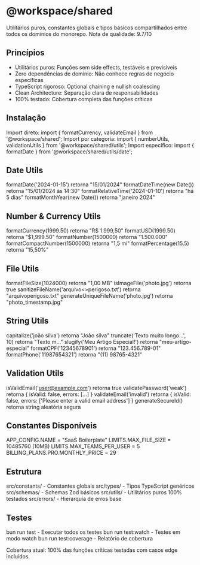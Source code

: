 # @workspace/shared

Utilitários puros, constantes globais e tipos básicos compartilhados entre todos os domínios do
monorepo. Nota de qualidade: 9.7/10

## Princípios

- Utilitários puros: Funções sem side effects, testáveis e previsíveis
- Zero dependências de domínio: Não conhece regras de negócio específicas
- TypeScript rigoroso: Optional chaining e nullish coalescing
- Clean Architecture: Separação clara de responsabilidades
- 100% testado: Cobertura completa das funções críticas

## Instalação

Import direto: import { formatCurrency, validateEmail } from '@workspace/shared'; Import por
categoria: import { numberUtils, validationUtils } from '@workspace/shared/utils'; Import
específico: import { formatDate } from '@workspace/shared/utils/date';

## Date Utils

formatDate('2024-01-15') retorna "15/01/2024" formatDateTime(new Date()) retorna "15/01/2024 às
14:30" formatRelativeTime('2024-01-10') retorna "há 5 dias" formatMonthYear(new Date()) retorna
"janeiro 2024"

## Number & Currency Utils

formatCurrency(1999.50) retorna "R$ 1.999,50" formatUSD(1999.50) retorna "$1,999.50"
formatNumber(1500000) retorna "1.500.000" formatCompactNumber(1500000) retorna "1,5 mi"
formatPercentage(15.5) retorna "15,50%"

## File Utils

formatFileSize(1024000) retorna "1,00 MB" isImageFile('photo.jpg') retorna true
sanitizeFileName('arquivo<>perigoso.txt') retorna "arquivoperigoso.txt"
generateUniqueFileName('photo.jpg') retorna "photo_timestamp.jpg"

## String Utils

capitalize('joão silva') retorna "João silva" truncate('Texto muito longo...', 10) retorna "Texto
m..." slugify('Meu Artigo Especial!') retorna "meu-artigo-especial" formatCPF('12345678901') retorna
"123.456.789-01" formatPhone('11987654321') retorna "(11) 98765-4321"

## Validation Utils

isValidEmail('user@example.com') retorna true validatePassword('weak') retorna { isValid: false,
errors: [...] } validateEmail('invalid') retorna { isValid: false, errors: ['Please enter a valid
email address'] } generateSecureId() retorna string aleatória segura

## Constantes Disponíveis

APP_CONFIG.NAME = "SaaS Boilerplate" LIMITS.MAX_FILE_SIZE = 10485760 (10MB)
LIMITS.MAX_TEAMS_PER_USER = 5 BILLING_PLANS.PRO.MONTHLY_PRICE = 29

## Estrutura

src/constants/ - Constantes globais src/types/ - Tipos TypeScript genéricos  
src/schemas/ - Schemas Zod básicos src/utils/ - Utilitários puros 100% testados src/errors/ -
Hierarquia de erros base

## Testes

bun run test - Executar todos os testes bun run test:watch - Testes em modo watch bun run
test:coverage - Relatório de cobertura

Cobertura atual: 100% das funções críticas testadas com casos edge incluídos.
